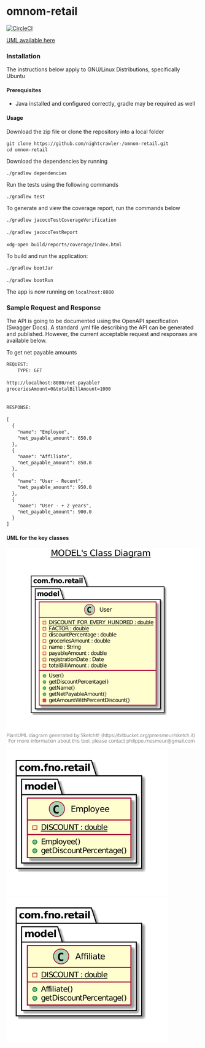 # omnom-retail

[![CircleCI](https://circleci.com/gh/nightcrawler-/omnom-retail.svg?style=svg)](https://circleci.com/gh/nightcrawler-/omnom-retail)

[UML available here](files/retail.pdf)

### Installation

The instructions below apply to GNU/Linux Distributions, specifically Ubuntu

#### Prerequisites

* Java installed and configured correctly, gradle may be required as well

#### Usage

Download the zip file or clone the repository into a local folder

```
git clone https://github.com/nightcrawler-/omnom-retail.git
cd omnom-retail

```

Download the dependencies by running

```
./gradlew dependencies
```

Run the tests using the following commands

``` 
./gradlew test
```

To generate and view the coverage report, run the commands below

```
./gradlew jacocoTestCoverageVerification

./gradlew jacocoTestReport

xdg-open build/reports/coverage/index.html

```

To build and run the application:

```
./gradlew bootJar

./gradlew bootRun
```

The app is now running on `localhost:8080`

### Sample Request and Response
The API is going to be documented using the OpenAPI specification (Swagger Docs). A standard .yml file describing the API can be generated and published. 
However, the current acceptable request and responses are available below.

To get net payable amounts

```
REQUEST:
    TYPE: GET

http://localhost:8080/net-payable?groceriesAmount=0&totalBillAmount=1000


RESPONSE:

[
  {
    "name": "Employee",
    "net_payable_amount": 650.0
  },
  {
    "name": "Affiliate",
    "net_payable_amount": 850.0
  },
  {
    "name": "User - Recent",
    "net_payable_amount": 950.0
  },
  {
    "name": "User - + 2 years",
    "net_payable_amount": 900.0
  }
]
```

#### UML for the key classes

![User](files/model.png)
![Employee](files/employee.png)
![Affiliate](files/affiliate.png)


